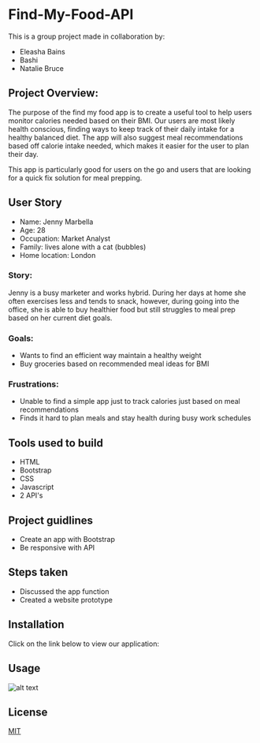 # Find-My-Food-API

This is a group project made in collaboration by:

- Eleasha Bains
- Bashi
- Natalie Bruce

## Project Overview:

The purpose of the find my food app is to create a useful tool to help users monitor calories needed based on their BMI.
Our users are most likely health conscious, finding ways to keep track of their daily intake for a healthy balanced diet.
The app will also suggest meal recommendations based off calorie intake needed, which makes it easier for the user to plan their day.

This app is particularly good for users on the go and users that are looking for a quick fix solution for meal prepping.


## User Story 

- Name: Jenny Marbella
- Age: 28
- Occupation: Market Analyst 
- Family: lives alone with a cat (bubbles)
- Home location: London 

### Story: 
Jenny is a busy marketer and works hybrid. During her days at home she often exercises less and tends to snack, however, during going into the office, she is able to buy healthier food but still struggles to meal prep based on her current diet goals.

### Goals: 
- Wants to find an efficient way maintain a healthy weight 
- Buy groceries based on recommended meal ideas for BMI 

### Frustrations: 
- Unable to find a simple app just to track calories just based on meal recommendations 
- Finds it hard to plan meals and stay health during busy work schedules


## Tools used to build

- HTML
- Bootstrap
- CSS
- Javascript
- 2 API's


## Project guidlines

- Create an app with Bootstrap
- Be responsive with API

## Steps taken

- Discussed the app function 
- Created a website prototype


## Installation

Click on the link below to view our application:


## Usage

![alt text](assets/images/screenshot.png)


## License

[MIT](https://choosealicense.com/licenses/mit/)
